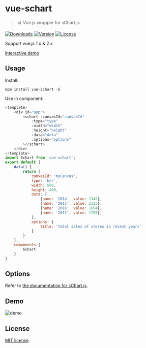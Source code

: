 
# vue-schart 

>  :bar_chart: Vue.js wrapper for sChart.js

<p>
  <a href="https://www.npmjs.com/package/vue-schart"><img src="https://img.shields.io/npm/dm/vue-schart.svg" alt="Downloads"></a>
  <a href="https://www.npmjs.com/package/vue-schart"><img src="https://img.shields.io/npm/v/vue-schart.svg" alt="Version"></a>
  <a href="https://www.npmjs.com/package/vue-schart"><img src="https://img.shields.io/npm/l/vue-schart.svg" alt="License"></a>
  <br>
</p>

Support vue.js 1.x & 2.x

[interactive demo](http://blog.gdfengshuo.com/example/#/vue-schart)

## Usage
Install:

```
npm install vue-schart -S
```

Use in component:

```javascript
<template>
    <div id="app">
        <schart :canvasId="canvasId"
			:type="type"
			:width="width"
			:height="height"
			:data="data"
			:options="options"
		></schart>
    </div>
</template>
import Schart from 'vue-schart';
export default {
	data() {
		return {
			canvasId: 'myCanvas',
			type: 'bar',
			width: 500,
			height: 400,
			data: [
				{name: '2014', value: 1342},
				{name: '2015', value: 2123},
				{name: '2016', value: 1654},
				{name: '2017', value: 1795},
			],
			options: {
				title: 'Total sales of stores in recent years'
			}
		}
	},
    components:{
		Schart
	}
}
```
## Options

Refer to [the documentation for sChart.js](http://open.omwteam.com/sChart/en.html).

## Demo

![demo](http://open.omwteam.com/sChart/static/img/demo.jpg)

## License
[MIT license](https://github.com/lin-xin/vue-schart/blob/master/LICENCE).